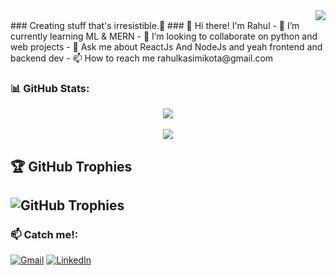 
<div align="right">

 <a href="http://www.github.com/rahul-9429" align="right">
   <img src="https://komarev.com/ghpvc/?username=rahul-9429&label=+PROFILE+VIEWS+&color=grey" />
</a>
</div>
### Creating stuff that's irresistible.💖
### 👋 Hi there! I'm Rahul
- 🌱 I’m currently learning ML & MERN
- 💞️ I’m looking to collaborate on python and web projects
- 💬 Ask me about ReactJs And NodeJs and yeah frontend and backend dev
- 📫 How to reach me rahulkasimikota@gmail.com

### 📊 GitHub Stats:
<div align="center">
   
![](https://github-readme-streak-stats.herokuapp.com/?user=rahul-9429&theme=dark&hide_border=false) <br/> <br/>
![](https://github-readme-stats.vercel.app/api/top-langs/?username=rahul-9429&theme=dark&hide_border=false&include_all_commits=false&count_private=false&layout=compact)
</div>

## 🏆 GitHub Trophies
![GitHub Trophies](https://github-profile-trophy.vercel.app/?username=rahul-9429&theme=dark_dimmed&no-frame=false&no-bg=true&margin-w=4)
---
### 📫 Catch me!:
[![Gmail](https://img.shields.io/badge/gmail-%23D14836.svg?style=for-the-badge&logo=gmail&logoColor=white)](mailto:rahulkasimikota@gmail.com) 
[![LinkedIn](https://img.shields.io/badge/linkedin-%230A66C2.svg?style=for-the-badge&logo=linkedin&logoColor=white)](https://www.linkedin.com/in/kasimikotasanthoshrahul/)


<!---
rahul-9429/rahul-9429 is a ✨ special ✨ repository because its `README.md` (this file) appears on your GitHub profile.
You can click the Preview link to take a look at your changes.
--->
